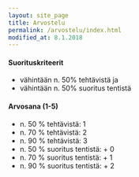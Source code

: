 ```yaml
---
layout: site_page
title: Arvostelu
permalink: /arvostelu/index.html
modified_at: 8.1.2018
---
```



#### Suorituskriteerit

* vähintään n. 50% tehtävistä ja
* vähintään n. 50% suoritus tentistä

#### Arvosana (1-5)

* n. 50 % tehtävistä: 1
* n. 70 % tehtävistä: 2
* n. 90 % tehtävistä: 3
* n. 50 % suoritus tentistä: + 0
* n. 70 % suoritus tentistä: + 1
* n. 90 % suoritus tentistä: + 2
